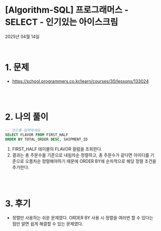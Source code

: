 # [Algorithm-SQL] 프로그래머스 - SELECT - 인기있는 아이스크림

2025년 04월 14일

<br>

# 1. 문제

- https://school.programmers.co.kr/learn/courses/30/lessons/133024

<br>
<br>

# 2. 나의 풀이

```sql
-- 코드를 입력하세요
SELECT FLAVOR FROM FIRST_HALF
ORDER BY TOTAL_ORDER DESC, SHIPMENT_ID
```

1. FIRST_HALF 테이블의 FLAVOR 컬럼을 조회한다.
2. 결과는 총 주문수를 기준으로 내림차순 정렬하고, 총 주문수가 같다면 아이디를 기준으로 오름차순 정렬해야하기 때문에 ORDER BY에 순차적으로 해당 정렬 조건을 추가한다.

<br>
<br>

# 3. 후기

- 정렬만 사용하는 쉬운 문제였다. ORDER BY 사용 시 정렬을 여러번 할 수 있다는 점만 알면 쉽게 해결할 수 있는 문제였다.

<br>
